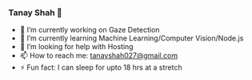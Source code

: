 ### Tanay Shah 👋

- 🔭 I’m currently working on Gaze Detection
- 🌱 I’m currently learning Machine Learning/Computer Vision/Node.js
- 🤔 I’m looking for help with Hosting
- 📫 How to reach me: tanayshah027@gmail.com
- ⚡ Fun fact: I can sleep for upto 18 hrs at a stretch
